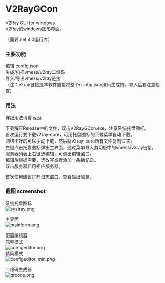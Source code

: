 # V2RayGCon  
V2Ray GUI for windows.  
V2Ray的windows图形界面。  
  
（需要.net 4.0运行库）  
  
### 主要功能  
编辑 config.json  
生成/扫描vmess/v2ray二维码  
导入/导出vmess/v2ray链接  
（注：v2ray链接是本软件直接将整个config.json编码生成的，导入后要注意检查）  
  
### 用法  
  
详细用法请看 [wiki](https://github.com/nobody3u/V2RayGCon/wiki)  
  
下载解压Release中的文件，双击V2RayGCon.exe，注意系统托盘图标。  
首次运行要下载v2ray-core，可用托盘图标的下载菜单自动下载。  
网络不好的可以手动下载，然后将v2ray-core所有文件复制过来。  
左键点击托盘图标弹出主界面，通过菜单导入剪切板中的vmess/v2ray链接。  
服务器列表上右键选编辑，可调出编辑窗口。  
编辑后根据需要，选改写或者添加一条新记录。  
双击服务器启用相应服务器。  
  
首次使用建议打开日志窗口，查看输出信息。  
  
### 截图 screenshot  
系统托盘图标  
![systray.png](https://raw.githubusercontent.com/nobody3u/V2RayGCon/master/screenshot/systray.png)  
  
主界面  
![mainform.png](https://raw.githubusercontent.com/nobody3u/V2RayGCon/master/screenshot/mainform.png)  
  
配置编辑器  
完整模式  
![configeditor.png](https://raw.githubusercontent.com/nobody3u/V2RayGCon/master/screenshot/configeditor.png)  
精简模式  
![configeditor_min.png](https://raw.githubusercontent.com/nobody3u/V2RayGCon/master/screenshot/configeditor_min.png)  
  
二维码生成器  
![qrcode.png](https://raw.githubusercontent.com/nobody3u/V2RayGCon/master/screenshot/qrcode.png)  
